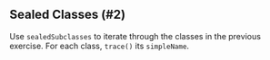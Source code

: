 ## Sealed Classes (#2)

Use `sealedSubclasses` to iterate through the classes in the previous
exercise. For each class, `trace()` its `simpleName`.